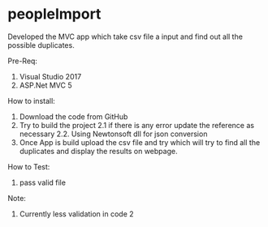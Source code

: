 # peopleImport

Developed the MVC app which take csv file a input and  find out all the possible duplicates.

Pre-Req:
1. Visual Studio 2017
2. ASP.Net MVC 5

How to install:
1. Download the code from GitHub
2. Try to build the project
  2.1 if there is any error update the reference as necessary 
  2.2. Using Newtonsoft dll for json conversion
3. Once App is build upload the csv file and try which will try to find all the duplicates and display the results on webpage. 


How to Test:
1. pass valid file 


Note: 
1. Currently less validation in code
2
